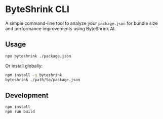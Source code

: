 # ByteShrink CLI

A simple command-line tool to analyze your `package.json` for bundle size and performance improvements using ByteShrink AI.

## Usage

```bash
npx byteshrink ./package.json
```

Or install globally:

```bash
npm install -g byteshrink
byteshrink ./path/to/package.json
```

## Development

```bash
npm install
npm run build
```
